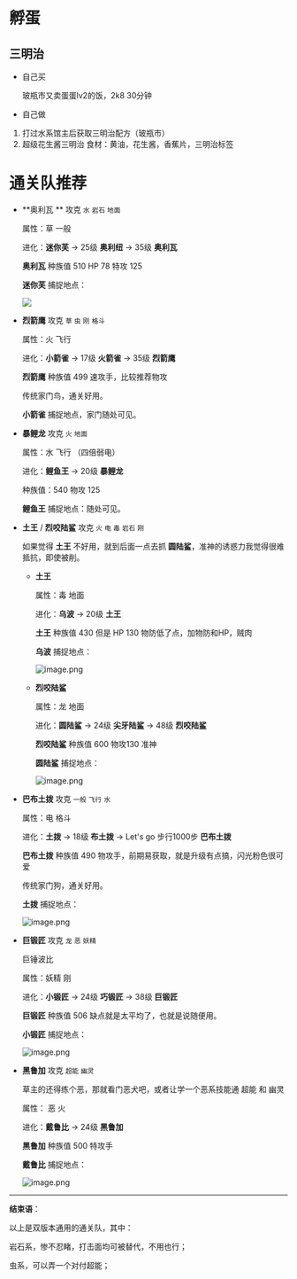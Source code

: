 # 孵蛋

## 三明治

- 自己买

  玻瓶市又卖蛋蛋lv2的饭，2k8 30分钟

- 自己做

1. 打过水系馆主后获取三明治配方（玻瓶市）
2. 超级花生酱三明治 食材：黄油，花生酱，香蕉片，三明治标签

# 通关队推荐

- **奥利瓦 ** 攻克 `水` `岩石` `地面`

  属性：草 一般 

  进化：**迷你芙** -> 25级 **奥利纽** ->  35级 **奥利瓦**

  **奥利瓦** 种族值 510  HP 78  特攻 125

  **迷你芙** 捕捉地点：

  ![](https://s2.loli.net/2022/11/21/aDYV7WAR6iOuPSp.png)

- **烈箭鹰** 攻克 `草` `虫` `刚` `格斗`

  属性：火 飞行

  进化：**小箭雀** -> 17级 **火箭雀** -> 35级 **烈箭鹰**

  **烈箭鹰** 种族值 499 速攻手，比较推荐物攻

  传统家门鸟，通关好用。

  **小箭雀** 捕捉地点，家门随处可见。

- **暴鲤龙** 攻克 `火` `地面`

  属性：水 飞行 （四倍弱电）

  进化：**鲤鱼王** -> 20级 **暴鲤龙**

  种族值：540 物攻 125 

  **鲤鱼王** 捕捉地点：随处可见。

- **土王** / **烈咬陆鲨** 攻克 `火` `电` `毒` `岩石` `刚`

  如果觉得 **土王** 不好用，就到后面一点去抓 **圆陆鲨**，准神的诱惑力我觉得很难抵抗，即使被削。

  - **土王**

    属性：毒 地面

    进化：**乌波** -> 20级 **土王**

    **土王** 种族值 430 但是 HP 130  物防低了点，加物防和HP，贼肉

    **乌波** 捕捉地点：

    ![image.png](https://s2.loli.net/2022/11/21/LXaQuKvN9OD6YEx.png)

  - **烈咬陆鲨**

    属性：龙 地面

    进化：**圆陆鲨** -> 24级 **尖牙陆鲨** -> 48级 **烈咬陆鲨**

    **烈咬陆鲨** 种族值 600 物攻130  准神

    **圆陆鲨** 捕捉地点：

    ![image.png](https://s2.loli.net/2022/11/21/WqI68tlsMkNV75A.png)

- **巴布土拨** 攻克 `一般` `飞行` `水` 

  属性：电 格斗

  进化：**土拨** -> 18级 **布土拨** -> Let's go 步行1000步 **巴布土拨**

  **巴布土拨** 种族值 490 物攻手，前期易获取，就是升级有点搞，闪光粉色很可爱

  传统家门狗，通关好用。

  **土拨** 捕捉地点：

  ![image.png](https://s2.loli.net/2022/11/21/51ujvQAJ2GpfNPW.png)

- **巨锻匠** 攻克 `龙` `恶` `妖精` 

  巨锤波比

  属性：妖精 刚

  进化：**小锻匠** -> 24级 **巧锻匠** -> 38级 **巨锻匠**

  **巨锻匠** 种族值 506 缺点就是太平均了，也就是说随便用。

  **小锻匠** 捕捉地点：

  ![image.png](https://s2.loli.net/2022/11/21/xfIHUEdLkOybeqR.png)

- **黑鲁加** 攻克 `超能` `幽灵`

  草主的还得练个恶，那就看门恶犬吧，或者让学一个恶系技能通 超能 和 幽灵

  属性： 恶 火

  进化：**戴鲁比** -> 24级 **黑鲁加**

  **黑鲁加** 种族值 500 特攻手

  **戴鲁比** 捕捉地点：

  ![image.png](https://s2.loli.net/2022/11/21/zDxATiqWMLZOgJC.png)

---

**结束语**：

以上是双版本通用的通关队，其中：

岩石系，惨不忍睹，打击面均可被替代，不用也行；

虫系，可以弄一个对付超能；